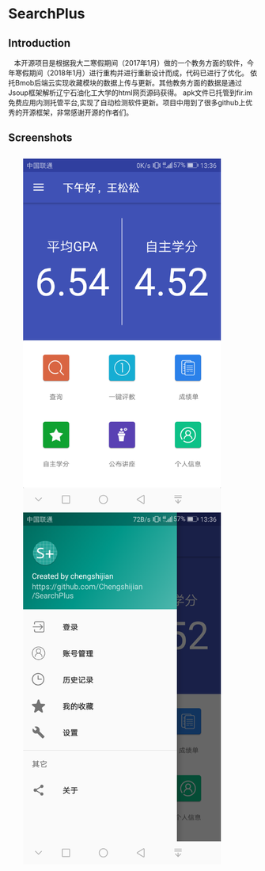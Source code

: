 SearchPlus
==

Introduction
-

    本开源项目是根据我大二寒假期间（2017年1月）做的一个教务方面的软件，今年寒假期间（2018年1月）进行重构并进行重新设计而成，代码已进行了优化。
    依托Bmob后端云实现收藏模块的数据上传与更新。其他教务方面的数据是通过Jsoup框架解析辽宁石油化工大学的html网页源码获得。
    apk文件已托管到fir.im免费应用内测托管平台,实现了自动检测软件更新。项目中用到了很多github上优秀的开源框架，非常感谢开源的作者们。
    
Screenshots
-


<div style="float:center;border:solid 1px 000;margin:30px;">
 <img src="https://github.com/Chengshijian/SearchPlus/blob/master/screenshots/Screenshot_20180119-133620.png" width="400" >
 <img src="https://github.com/Chengshijian/SearchPlus/blob/master/screenshots/Screenshot_20180119-133624.png" width="400">
</div>


